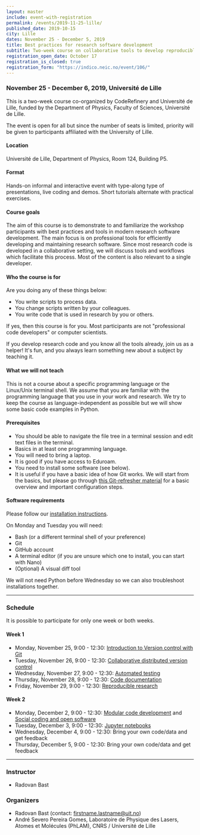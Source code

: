```yaml
---
layout: master
include: event-with-registration
permalink: /events/2019-11-25-lille/
published_date: 2019-10-15
city: Lille
dates: November 25 - December 5, 2019
title: Best practices for research software development
subtitle: Two-week course on collaborative tools to develop reproducible software
registration_open_date: October 17
registration_is_closed: true
registration_form: "https://indico.neic.no/event/106/"
---
```


### November 25 - December 6, 2019, Université de Lille

This is a two-week course co-organized by CodeRefinery and Université de Lille,
funded by the Department of Physics, Faculty of Sciences, Université de Lille.

The event is open for all but since the number of seats is limited, priority
will be given to participants affiliated with the University of Lille.


#### Location

Université de Lille, Department of Physics, Room 124, Building P5.


#### Format

Hands-on informal and interactive event with type-along type of
presentations, live coding and demos. Short tutorials alternate with practical
exercises.


#### Course goals

The aim of this course is to demonstrate to and familiarize
the workshop participants with best practices and tools in modern research
software development. The main focus is on professional tools
for efficiently developing and maintaining research software.
Since most research code is developed in a collaborative
setting, we will discuss tools and workflows which facilitate
this process. Most of the content is also relevant to
a single developer.


#### Who the course is for

Are you doing any of these things below:
- You write scripts to process data.
- You change scripts written by your colleagues.
- You write code that is used in research by you or others.

If yes, then this course is for you.  Most participants are not
"professional code developers" or computer scientists.

If you develop research code and you know all the tools
already, join us as a helper! It's fun, and you always learn
something new about a subject by teaching it.


#### What we will not teach

This is not a course about a specific programming language or
the Linux/Unix terminal shell.  We assume that you are familiar with the programming
language that you use in your work and research.  We try to keep the course as
language-independent as possible but we will show some basic code examples in
Python.


#### Prerequisites

- You should be able to navigate the file tree in a terminal session and edit text files in the terminal.
- Basics in at least one programming language.
- You will need to bring a laptop.
- It is good if you have access to Eduroam.
- You need to install some software (see below).
- It is useful if you have a basic idea of how Git works. We will start from the basics, but please go through <a href="https://coderefinery.github.io/git-refresher/">this Git-refresher material</a> for a basic overview and important configuration steps.


#### Software requirements

Please follow our [installation instructions](https://coderefinery.github.io/installation/).

On Monday and Tuesday you will need:
- Bash (or a different terminal shell of your preference)
- Git
- GitHub account
- A terminal editor (if you are unsure which one to install, you can start with Nano)
- (Optional) A visual diff tool

We will not need Python before Wednesday so we can also troubleshoot installations together.

---

### Schedule

It is possible to participate for only one week or both weeks.

#### Week 1
- Monday, November 25, 9:00 - 12:30: [Introduction to Version control with Git](https://coderefinery.github.io/git-intro/)
- Tuesday, November 26, 9:00 - 12:30: [Collaborative distributed version control](https://coderefinery.github.io/git-collaborative/)
- Wednesday, November 27, 9:00 - 12:30: [Automated testing](https://coderefinery.github.io/testing/)
- Thursday, November 28, 9:00 - 12:30: [Code documentation](https://coderefinery.github.io/documentation/)
- Friday, November 29, 9:00 - 12:30: [Reproducible research](https://coderefinery.github.io/reproducible-research/)

#### Week 2
- Monday, December 2, 9:00 - 12:30: [Modular code development](http://cicero.xyz/v3/remark/0.14.0/github.com/coderefinery/modular-code-development/master/talk.md) and [Social coding and open software](http://cicero.xyz/v3/remark/0.14.0/github.com/coderefinery/social-coding/master/talk.md)
- Tuesday, December 3, 9:00 - 12:30: [Jupyter notebooks](https://coderefinery.github.io/jupyter/)
- Wednesday, December 4, 9:00 - 12:30: Bring your own code/data and get feedback
- Thursday, December 5, 9:00 - 12:30: Bring your own code/data and get feedback

---

### Instructor

- Radovan Bast


### Organizers

- Radovan Bast (contact: firstname.lastname@uit.no)
- André Severo Pereira Gomes, Laboratoire de Physique des Lasers, Atomes et Molécules (PhLAM), CNRS / Université de Lille
